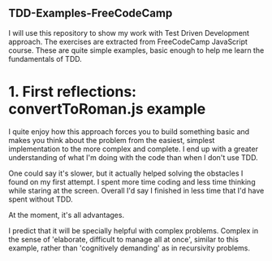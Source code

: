 ## TDD-Examples-FreeCodeCamp

I will use this repository to show my work with Test Driven Development approach. The exercises are extracted from FreeCodeCamp JavaScript course. These are quite simple examples, basic enough to help me learn the fundamentals of TDD.

# 1. First reflections: convertToRoman.js example

I quite enjoy how this approach forces you to build something basic and makes you think about the problem from the easiest, simplest implementation to the more complex and complete. I end up with a greater understanding of what I'm doing with the code than when I don't use TDD.

One could say it's slower, but it actually helped solving the obstacles I found on my first attempt. I spent more time coding and less time thinking while staring at the screen. Overall I'd say I finished in less time that I'd have spent without TDD.

At the moment, it's all advantages.

I predict that it will be specially helpful with complex problems. Complex in the sense of 'elaborate, difficult to manage all at once', similar to this example, rather than 'cognitively demanding' as in recursivity problems.
